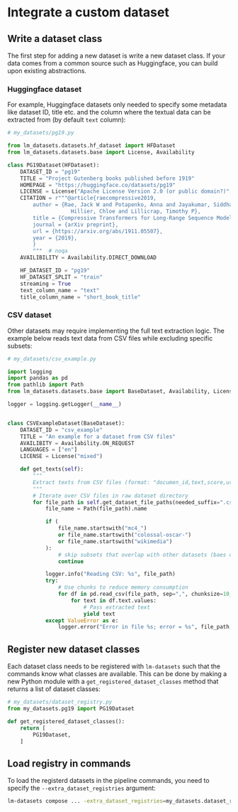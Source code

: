 # Integrate a custom dataset

## Write a dataset class

The first step for adding a new dataset is write a new dataset class.
If your data comes from a common source such as Huggingface, you can build upon existing abstractions.

### Huggingface dataset

For example, Huggingface datasets only needed to specify some metadata like dataset ID, title etc. and the column where the textual data can be extracted from (by default `text` column):

```python
# my_datasets/pg19.py

from lm_datasets.datasets.hf_dataset import HFDataset
from lm_datasets.datasets.base import License, Availability

class PG19Dataset(HFDataset):
    DATASET_ID = "pg19"
    TITLE = "Project Gutenberg books published before 1919"
    HOMEPAGE = "https://huggingface.co/datasets/pg19"
    LICENSE = License("Apache License Version 2.0 (or public domain?)", url="https://www.apache.org/licenses/LICENSE-2.0.html")
    CITATION = r"""@article{raecompressive2019,
        author = {Rae, Jack W and Potapenko, Anna and Jayakumar, Siddhant M and
                    Hillier, Chloe and Lillicrap, Timothy P},
        title = {Compressive Transformers for Long-Range Sequence Modelling},
        journal = {arXiv preprint},
        url = {https://arxiv.org/abs/1911.05507},
        year = {2019},
        }
        """  # noqa
    AVAILIBILITY = Availability.DIRECT_DOWNLOAD

    HF_DATASET_ID = "pg19"
    HF_DATASET_SPLIT = "train"
    streaming = True
    text_column_name = "text"
    title_column_name = "short_book_title"
```

### CSV dataset

Other datasets may require implementing the full text extraction logic. The example below reads text data from CSV files while excluding specific subsets:

```python
# my_datasets/csv_example.py

import logging
import pandas as pd
from pathlib import Path
from lm_datasets.datasets.base import BaseDataset, Availability, License

logger = logging.getLogger(__name__)


class CSVExampleDataset(BaseDataset):
    DATASET_ID = "csv_example"
    TITLE = "An example for a dataset from CSV files"
    AVAILIBITY = Availability.ON_REQUEST
    LANGUAGES = ["en"]
    LICENSE = License("mixed")

    def get_texts(self):
        """
        Extract texts from CSV files (format: "documen_id,text,score,url")
        """
        # Iterate over CSV files in raw dataset directory
        for file_path in self.get_dataset_file_paths(needed_suffix=".csv"):
            file_name = Path(file_path).name

            if (
                file_name.startswith("mc4_")
                or file_name.startswith("colossal-oscar-")
                or file_name.startswith("wikimedia")
            ):
                # skip subsets that overlap with other datasets (baes on file name)
                continue

            logger.info("Reading CSV: %s", file_path)
            try:
                # Use chunks to reduce memory consumption
                for df in pd.read_csv(file_path, sep=",", chunksize=10_000):
                    for text in df.text.values:
                        # Pass extracted text
                        yield text
            except ValueError as e:
                logger.error("Error in file %s; error = %s", file_path, e)
```

## Register new dataset classes

Each dataset class needs to be registered with `lm-datasets` such that the commands know what classes are available.
This can be done by making a new Python module with a `get_registered_dataset_classes` method that returns a list of dataset classes:

```python
# my_datasets/dataset_registry.py
from my_datasets.pg19 import PG19Dataset

def get_registered_dataset_classes():
    return [
        PG19Dataset,
    ]
```

## Load registry in commands

To load the registerd datasets in the pipeline commands, you need to specify the `--extra_dataset_registries` argument:

```bash
lm-datasets compose ... -extra_dataset_registries=my_datasets.dataset_registry
```